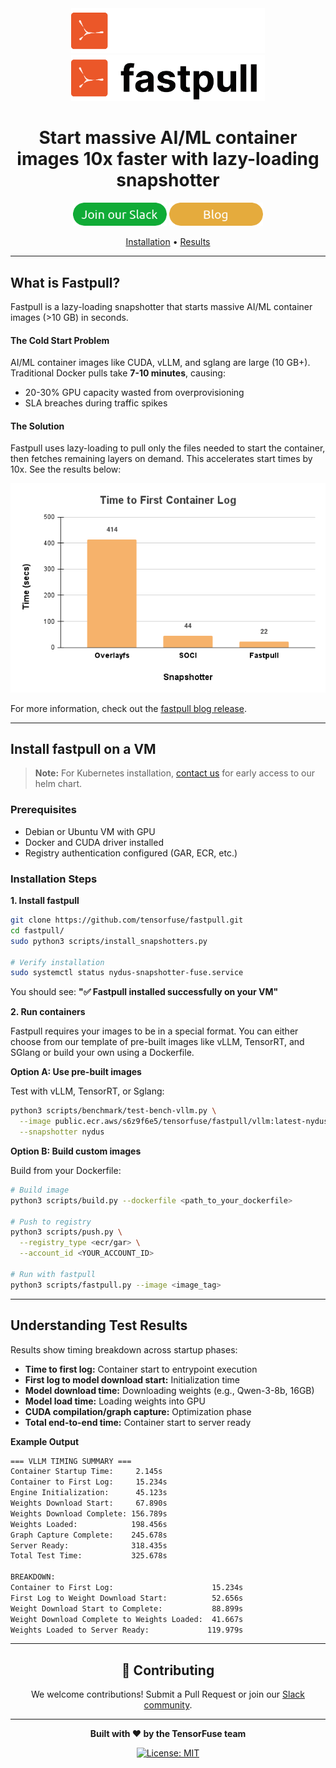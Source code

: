 <div align="center">
  <img src="assets/fastpull_dark.png#gh-dark-mode-only" alt="TensorFuse Logo" width="310" />
  <img src="assets/fastpull_light.png#gh-light-mode-only" alt="TensorFuse Logo" width="310" />
</div>

<div align="center">

# Start massive AI/ML container images 10x faster with lazy-loading snapshotter

<a href="https://join.slack.com/t/tensorfusecommunity/shared_invite/zt-30r6ik3dz-Rf7nS76vWKOu6DoKh5Cs5w"><img src="assets/button_join-our-slack.png" width="150"></a>
<a href="https://tensorfuse.io/docs/blogs/blog"><img src="assets/button_blog.png" width="150"></a>

[Installation](#install-fastpull-on-a-vm) • [Results](#understanding-test-results)

</div>

---

## What is Fastpull?

Fastpull is a lazy-loading snapshotter that starts massive AI/ML container images (>10 GB) in seconds.

#### The Cold Start Problem

AI/ML container images like CUDA, vLLM, and sglang are large (10 GB+). Traditional Docker pulls take **7-10 minutes**, causing:

- 20-30% GPU capacity wasted from overprovisioning
- SLA breaches during traffic spikes

#### The Solution

Fastpull uses lazy-loading to pull only the files needed to start the container, then fetches remaining layers on demand. This accelerates start times by 10x. See the results below: 

<div align="center">
  <img src="assets/time_first_log_tensorrt.png" alt="benchmark" width="530" />
</div>

For more information, check out the [fastpull blog release](https://tensorfuse.io/docs/blogs/reducing_gpu_cold_start).

---

## Install fastpull on a VM

> **Note:** For Kubernetes installation, [contact us](mailto:agam@tensorfuse.io) for early access to our helm chart.

### Prerequisites

- Debian or Ubuntu VM with GPU
- Docker and CUDA driver installed
- Registry authentication configured (GAR, ECR, etc.)

### Installation Steps

**1. Install fastpull**

```bash
git clone https://github.com/tensorfuse/fastpull.git
cd fastpull/
sudo python3 scripts/install_snapshotters.py

# Verify installation
sudo systemctl status nydus-snapshotter-fuse.service
```

You should see: **"✅ Fastpull installed successfully on your VM"**

**2. Run containers**

Fastpull requires your images to be in a special format. You can either choose from our template of pre-built images like vLLM, TensorRT, and SGlang or build your own using a Dockerfile. 

<b>Option A: Use pre-built images</b>

Test with vLLM, TensorRT, or Sglang:

```bash
python3 scripts/benchmark/test-bench-vllm.py \
  --image public.ecr.aws/s6z9f6e5/tensorfuse/fastpull/vllm:latest-nydus \
  --snapshotter nydus
```

<b>Option B: Build custom images</b>

Build from your Dockerfile:

```bash
# Build image
python3 scripts/build.py --dockerfile <path_to_your_dockerfile>

# Push to registry
python3 scripts/push.py \
  --registry_type <ecr/gar> \
  --account_id <YOUR_ACCOUNT_ID>

# Run with fastpull
python3 scripts/fastpull.py --image <image_tag>
```


---

## Understanding Test Results

Results show timing breakdown across startup phases:

- **Time to first log:** Container start to entrypoint execution
- **First log to model download start:** Initialization time
- **Model download time:** Downloading weights (e.g., Qwen-3-8b, 16GB)
- **Model load time:** Loading weights into GPU
- **CUDA compilation/graph capture:** Optimization phase
- **Total end-to-end time:** Container start to server ready

<b>Example Output</b>

```bash
=== VLLM TIMING SUMMARY ===
Container Startup Time:     2.145s
Container to First Log:     15.234s
Engine Initialization:      45.123s
Weights Download Start:     67.890s
Weights Download Complete: 156.789s
Weights Loaded:            198.456s
Graph Capture Complete:    245.678s
Server Ready:              318.435s
Total Test Time:           325.678s

BREAKDOWN:
Container to First Log:                      15.234s
First Log to Weight Download Start:          52.656s  
Weight Download Start to Complete:           88.899s
Weight Download Complete to Weights Loaded:  41.667s
Weights Loaded to Server Ready:             119.979s
```

---

<div align="center">

## 🤝 Contributing

We welcome contributions! Submit a Pull Request or join our [Slack community](https://join.slack.com/t/tensorfusecommunity/shared_invite/zt-30r6ik3dz-Rf7nS76vWKOu6DoKh5Cs5w).

---

**Built with ❤️ by the TensorFuse team**

[![License: MIT](https://img.shields.io/badge/License-MIT-yellow.svg)](https://opensource.org/licenses/MIT)

</div>